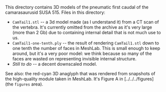 This directory contains 3D models of the pneumatic first caudal of the camarasaurusid SUSA 515. Files in this directory:

* `CamTail1.stl` -- a 3d model made (as I understand it) from a CT scan of the vertebra. It's currently omitted from the archive as it's very large (more than 2 Gb) due to containing internal detail that is not much use to us.
* `CamTail1-one-tenth.ply` -- the result of rendering `CamTail1.stl` down to one tenth the number of faces in MeshLab. This is small enough to keep around, but it's a very poor model: we think because  so many of the faces are wasted on representing invisible internal structure.
* _Still to do_ -- a decent downscaled model.

See also: the red-cyan 3D anaglyph that was rendered from snapshots of the high-quality module taken in MeshLab. It's Figure A in [../../../figures](the `figures` area).


